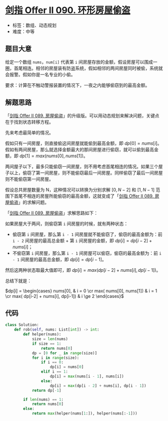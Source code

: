 # [剑指 Offer II 090. 环形房屋偷盗](https://leetcode-cn.com/problems/PzWKhm/)

- 标签：数组、动态规划
- 难度：中等

## 题目大意

给定一个数组 `nums`，`num[i]` 代表第 `i` 间房屋存放的金额，假设房屋可以围成一圈，首尾相连。相邻的房屋装有防盗系统，假如相邻的两间房屋同时被偷，系统就会报警。假如你是一名专业的小偷。

要求：计算在不触动警报装置的情况下，一夜之内能够偷窃到的最高金额。

## 解题思路

「[剑指 Offer II 089. 房屋偷盗](https://leetcode-cn.com/problems/Gu0c2T/)」的升级版。可以用动态规划来解决问题，关键点在于找到状态转移方程。

先来考虑最简单的情况。

假如只有一间房屋，则直接偷这间房屋就能偷到最高金额，即 $dp[0] = nums[i]$。假如有两间房屋，那么就选择金额最大的那间房屋进行偷窃，就可以偷到最高金额，即 $dp[1] = max(nums[0], nums[1])$。

两间屋子以下，最多只能偷窃一间房屋，则不用考虑首尾相连的情况。如果三个屋子以上，偷窃了第一间房屋，则不能偷窃最后一间房屋。同样偷窃了最后一间房屋则不能偷窃第一间房屋。

假设总共房屋数量为 N，这种情况可以转换为分别求解 $[0, N - 2]$ 和 $[1, N - 1]$ 范围下首尾不相连的房屋所能偷窃的最高金额，这就变成了「[剑指 Offer II 089. 房屋偷盗](https://leetcode-cn.com/problems/Gu0c2T/)」的求解问题。

「[剑指 Offer II 089. 房屋偷盗](https://leetcode-cn.com/problems/Gu0c2T/)」求解思路如下：

如果房屋大于两间，则偷窃第 `i` 间房屋的时候，就有两种状态：

- 偷窃第 `i` 间房屋，那么第 `i - 1` 间房屋就不能偷窃了，偷窃的最高金额为：前 `i - 2` 间房屋的最高总金额 + 第 `i` 间房屋的金额，即 $dp[i] = dp[i-2] + nums[i]$；
- 不偷窃第 `i` 间房屋，那么第 `i - 1` 间房屋可以偷窃，偷窃的最高金额为：前 `i - 1` 间房屋的最高总金额，即 $dp[i] = dp[i-1]$。

然后这两种状态取最大值即可，即 $dp[i] = max( dp[i-2] + nums[i], dp[i-1])$。

总结下就是：

$dp[i] = \begin{cases} nums[0], &  i = 0 \cr max( nums[0], nums[1]) & i = 1 \cr max( dp[i-2] + nums[i], dp[i-1]) & i \ge 2 \end{cases}$

## 代码

```Python
class Solution:
    def rob(self, nums: List[int]) -> int:
        def helper(nums):
            size = len(nums)
            if size == 1:
                return nums[0]
            dp = [0 for _ in range(size)]
            for i in range(size):
                if i == 0:
                    dp[i] = nums[0]
                elif i == 1:
                    dp[i] = max(nums[i - 1], nums[i])
                else:
                    dp[i] = max(dp[i - 2] + nums[i], dp[i - 1])
            return dp[-1]

        if len(nums) == 1:
            return nums[0]
        else:
            return max(helper(nums[1:]), helper(nums[:-1]))
```

